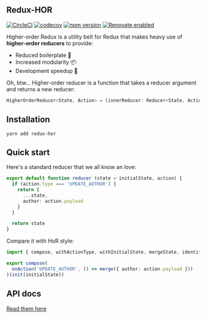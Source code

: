 Redux-HOR 
-----
[![CircleCI](https://circleci.com/gh/pwlmaciejewski/redux-hor/tree/master.svg?style=svg)](https://circleci.com/gh/pwlmaciejewski/redux-hor/tree/master)
[![codecov](https://codecov.io/gh/pwlmaciejewski/redux-hor/branch/master/graph/badge.svg)](https://codecov.io/gh/pwlmaciejewski/redux-hor)
[![npm version](https://badge.fury.io/js/redux-hor.svg)](https://badge.fury.io/js/redux-hor)
[![Renovate enabled](https://img.shields.io/badge/renovate-enabled-brightgreen.svg)](https://renovatebot.com/)

Higher-order Redux is a utility belt for Redux that makes
heavy use of **higher-order reducers** to provide:

* Reduced boilerplate 🔩
* Increased modularity 📦
* Development speedup 🚄

Oh, btw... Higher-order reducer is a function that takes a reducer argument and returns a new reducer:

```typescript
HigherOrderReducer<State, Action> = (innerReducer: Reducer<State, Action>): Reducer<State, Action>
```


## Installation

```
yarn add redux-hor
```


## Quick start

Here's a standard reducer that we all know an love:

```typescript
export default function reducer (state = initialState, action) {
  if (action.type === 'UPDATE_AUTHOR') {
    return {
      ...state,
      author: action.payload
    }
  }

  return state
}
```

Compare it with HoR style:

```typescript
import { compose, withActionType, withInitialState, mergeState, identity } from 'redux-hor'

export compose(
  onAction('UPDATE_AUTHOR', () => merge({ author: action.payload }))
)(init(initialState))
```

## API docs

[Read them here](./API.md)
